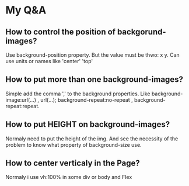 # My Q&A

## How to control the position of backgorund-images?
Use background-position property.
But the value must be thwo: x y.
Can use units or names like 'center' 'top'

## How to put more than one background-images? 
Simple add the comma ',' to the background properties.
Like background-image:url(...) , url(...); 
background-repeat:no-repeat , background-repeat:repeat. 

## How to put HEIGHT on background-images?
Normaly need to put the height of the img.
And see the necessity of the problem to know what
property of background-size use.

## How to center verticaly in the Page?
Normaly i use vh:100% in some div or body and Flex